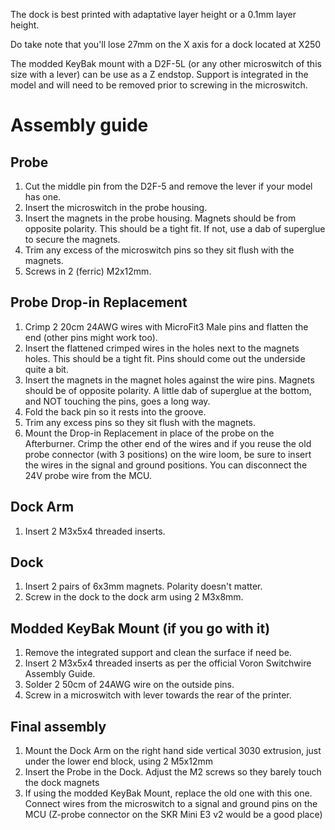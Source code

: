 The dock is best printed with adaptative layer height or a 0.1mm layer height.

Do take note that you'll lose 27mm on the X axis for a dock located at X250

The modded KeyBak mount with a D2F-5L (or any other microswitch of this size with a lever) can be use as a Z endstop. Support is integrated in the model and will need to be removed prior to screwing in the microswitch.

# Assembly guide

## Probe
1. Cut the middle pin from the D2F-5 and remove the lever if your model has one.
2. Insert the microswitch in the probe housing.
3. Insert the magnets in the probe housing. Magnets should be from opposite polarity. This should be a tight fit. If not, use a dab of superglue to secure the magnets.
4. Trim any excess of the microswitch pins so they sit flush with the magnets.
5. Screws in 2 (ferric) M2x12mm.

## Probe Drop-in Replacement
1. Crimp 2 20cm 24AWG wires with MicroFit3 Male pins and flatten the end (other pins might work too).
2. Insert the flattened crimped wires in the holes next to the magnets holes. This should be a tight fit. Pins should come out the underside quite a bit.
3. Insert the magnets in the magnet holes against the wire pins. Magnets should be of opposite polarity. A little dab of superglue at the bottom, and NOT touching the pins, goes a long way.
4. Fold the back pin so it rests into the groove.
5. Trim any excess pins so they sit flush with the magnets.
6. Mount the Drop-in Replacement in place of the probe on the Afterburner. Crimp the other end of the wires and if you reuse the old probe connector (with 3 positions) on the wire loom, be sure to insert the wires in the signal and ground positions. You can disconnect the 24V probe wire from the MCU.

## Dock Arm
1. Insert 2 M3x5x4 threaded inserts.

## Dock
1. Insert 2 pairs of 6x3mm magnets. Polarity doesn't matter.
2. Screw in the dock to the dock arm using 2 M3x8mm.

## Modded KeyBak Mount (if you go with it)
1. Remove the integrated support and clean the surface if need be.
2. Insert 2 M3x5x4 threaded inserts as per the official Voron Switchwire Assembly Guide.
3. Solder 2 50cm of 24AWG wire on the outside pins.
4. Screw in a microswitch with lever towards the rear of the printer.

## Final assembly
1. Mount the Dock Arm on the right hand side vertical 3030 extrusion, just under the lower end block, using 2 M5x12mm
2. Insert the Probe in the Dock. Adjust the M2 screws so they barely touch the dock magnets
3. If using the modded KeyBak Mount, replace the old one with this one. Connect wires from the microswitch to a signal and ground pins on the MCU (Z-probe connector on the SKR Mini E3 v2 would be a good place)
